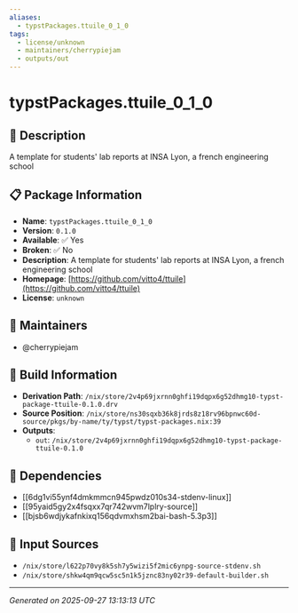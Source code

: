 ```yaml
---
aliases:
  - typstPackages.ttuile_0_1_0
tags:
  - license/unknown
  - maintainers/cherrypiejam
  - outputs/out
---
```


# typstPackages.ttuile_0_1_0

## 📝 Description

A template for students' lab reports at INSA Lyon, a french engineering school

## 📋 Package Information

- **Name**: `typstPackages.ttuile_0_1_0`
- **Version**: `0.1.0`
- **Available**: ✅ Yes
- **Broken**: ✅ No
- **Description**: A template for students' lab reports at INSA Lyon, a french engineering school
- **Homepage**: [https://github.com/vitto4/ttuile](https://github.com/vitto4/ttuile)
- **License**: `unknown`
## 👥 Maintainers

- @cherrypiejam


## 🔧 Build Information

- **Derivation Path**: `/nix/store/2v4p69jxrnn0ghfi19dqpx6g52dhmg10-typst-package-ttuile-0.1.0.drv`
- **Source Position**: `/nix/store/ns30sqxb36k8jrds8z18rv96bpnwc60d-source/pkgs/by-name/ty/typst/typst-packages.nix:39`
- **Outputs**:
  - `out`:  `/nix/store/2v4p69jxrnn0ghfi19dqpx6g52dhmg10-typst-package-ttuile-0.1.0`

## 🔗 Dependencies

- [[6dg1vi55ynf4dmkmmcn945pwdz010s34-stdenv-linux]]
- [[95yaid5gy2x4fsqxx7qr742wvm7lplry-source]]
- [[bjsb6wdjykafnkixq156qdvmxhsm2bai-bash-5.3p3]]

## 📁 Input Sources

- `/nix/store/l622p70vy8k5sh7y5wizi5f2mic6ynpg-source-stdenv.sh`
- `/nix/store/shkw4qm9qcw5sc5n1k5jznc83ny02r39-default-builder.sh`

---
*Generated on 2025-09-27 13:13:13 UTC*
